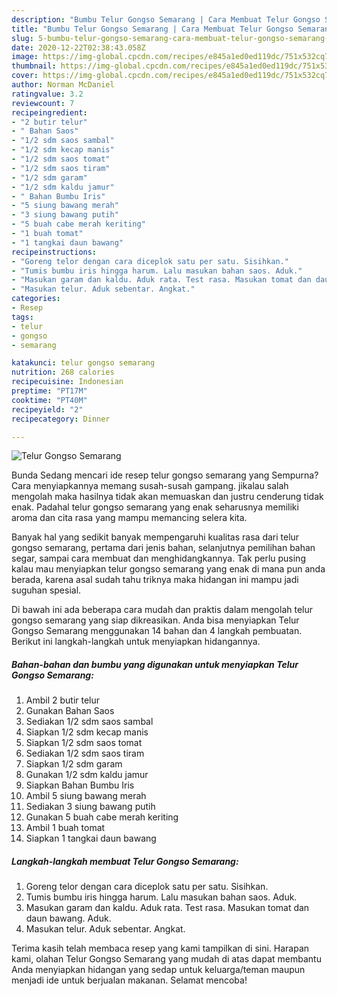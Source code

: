 ```yaml
---
description: "Bumbu Telur Gongso Semarang | Cara Membuat Telur Gongso Semarang Yang Bisa Manjain Lidah"
title: "Bumbu Telur Gongso Semarang | Cara Membuat Telur Gongso Semarang Yang Bisa Manjain Lidah"
slug: 5-bumbu-telur-gongso-semarang-cara-membuat-telur-gongso-semarang-yang-bisa-manjain-lidah
date: 2020-12-22T02:38:43.058Z
image: https://img-global.cpcdn.com/recipes/e845a1ed0ed119dc/751x532cq70/telur-gongso-semarang-foto-resep-utama.jpg
thumbnail: https://img-global.cpcdn.com/recipes/e845a1ed0ed119dc/751x532cq70/telur-gongso-semarang-foto-resep-utama.jpg
cover: https://img-global.cpcdn.com/recipes/e845a1ed0ed119dc/751x532cq70/telur-gongso-semarang-foto-resep-utama.jpg
author: Norman McDaniel
ratingvalue: 3.2
reviewcount: 7
recipeingredient:
- "2 butir telur"
- " Bahan Saos"
- "1/2 sdm saos sambal"
- "1/2 sdm kecap manis"
- "1/2 sdm saos tomat"
- "1/2 sdm saos tiram"
- "1/2 sdm garam"
- "1/2 sdm kaldu jamur"
- " Bahan Bumbu Iris"
- "5 siung bawang merah"
- "3 siung bawang putih"
- "5 buah cabe merah keriting"
- "1 buah tomat"
- "1 tangkai daun bawang"
recipeinstructions:
- "Goreng telor dengan cara diceplok satu per satu. Sisihkan."
- "Tumis bumbu iris hingga harum. Lalu masukan bahan saos. Aduk."
- "Masukan garam dan kaldu. Aduk rata. Test rasa. Masukan tomat dan daun bawang. Aduk."
- "Masukan telur. Aduk sebentar. Angkat."
categories:
- Resep
tags:
- telur
- gongso
- semarang

katakunci: telur gongso semarang 
nutrition: 268 calories
recipecuisine: Indonesian
preptime: "PT17M"
cooktime: "PT40M"
recipeyield: "2"
recipecategory: Dinner

---
```



![Telur Gongso Semarang](https://img-global.cpcdn.com/recipes/e845a1ed0ed119dc/751x532cq70/telur-gongso-semarang-foto-resep-utama.jpg)

Bunda Sedang mencari ide resep telur gongso semarang yang Sempurna? Cara menyiapkannya memang susah-susah gampang. jikalau salah mengolah maka hasilnya tidak akan memuaskan dan justru cenderung tidak enak. Padahal telur gongso semarang yang enak seharusnya memiliki aroma dan cita rasa yang mampu memancing selera kita.

Banyak hal yang sedikit banyak mempengaruhi kualitas rasa dari telur gongso semarang, pertama dari jenis bahan, selanjutnya pemilihan bahan segar, sampai cara membuat dan menghidangkannya. Tak perlu pusing kalau mau menyiapkan telur gongso semarang yang enak di mana pun anda berada, karena asal sudah tahu triknya maka hidangan ini mampu jadi suguhan spesial.




Di bawah ini ada beberapa cara mudah dan praktis dalam mengolah telur gongso semarang yang siap dikreasikan. Anda bisa menyiapkan Telur Gongso Semarang menggunakan 14 bahan dan 4 langkah pembuatan. Berikut ini langkah-langkah untuk menyiapkan hidangannya.

<!--inarticleads1-->

##### Bahan-bahan dan bumbu yang digunakan untuk menyiapkan Telur Gongso Semarang:

1. Ambil 2 butir telur
1. Gunakan  Bahan Saos
1. Sediakan 1/2 sdm saos sambal
1. Siapkan 1/2 sdm kecap manis
1. Siapkan 1/2 sdm saos tomat
1. Sediakan 1/2 sdm saos tiram
1. Siapkan 1/2 sdm garam
1. Gunakan 1/2 sdm kaldu jamur
1. Siapkan  Bahan Bumbu Iris
1. Ambil 5 siung bawang merah
1. Sediakan 3 siung bawang putih
1. Gunakan 5 buah cabe merah keriting
1. Ambil 1 buah tomat
1. Siapkan 1 tangkai daun bawang




<!--inarticleads2-->

##### Langkah-langkah membuat Telur Gongso Semarang:

1. Goreng telor dengan cara diceplok satu per satu. Sisihkan.
1. Tumis bumbu iris hingga harum. Lalu masukan bahan saos. Aduk.
1. Masukan garam dan kaldu. Aduk rata. Test rasa. Masukan tomat dan daun bawang. Aduk.
1. Masukan telur. Aduk sebentar. Angkat.




Terima kasih telah membaca resep yang kami tampilkan di sini. Harapan kami, olahan Telur Gongso Semarang yang mudah di atas dapat membantu Anda menyiapkan hidangan yang sedap untuk keluarga/teman maupun menjadi ide untuk berjualan makanan. Selamat mencoba!

